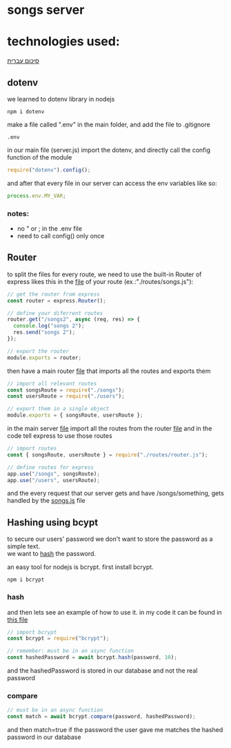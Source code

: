 # songs server

# technologies used:

[סיכום עברית](./summary_he.md)

## dotenv

we learned to dotenv library in nodejs

```
npm i dotenv
```

make a file called ".env" in the main folder, and add the file to .gitignore

```
.env
```

in our main file (server.js) import the dotenv,
and directly call the config function of the module

```js
require("dotenv").config();
```

and after that every file in our server can access the env variables like so:

```js
process.env.MY_VAR;
```

### notes:

- no " or ; in the .env file
- need to call config() only once

## Router

to split the files for every route, we need to use the built-in Router of express
likes this in the [file](./routes/songs.js) of your route (ex.:"./routes/songs.js"):

```js
// get the router from express
const router = express.Router();

// define your diferrent routes
router.get("/songs2", async (req, res) => {
  console.log("songs 2");
  res.send("songs 2");
});

// export the router
module.exports = router;
```

then have a main router [file](./routes/router.js) that imports all the routes and exports them

```js
// import all relevant routes
const songsRoute = require("./songs");
const usersRoute = require("./users");

// export them in a single object
module.exports = { songsRoute, usersRoute };
```

in the main server [file](./server.js) import all the routes from the router [file](./routes/router.js)
and in the code tell express to use those routes

```js
// import routes
const { songsRoute, usersRoute } = require("./routes/router.js");

// define routes for express
app.use("/songs", songsRoute);
app.use("/users", usersRoute);
```

and the every request that our server gets and have /songs/something, gets handled by the [songs.js](./routes/songs.js) file

## Hashing using bcypt

to secure our users' password we don't want to store the password as a simple text.<br>
we want to [hash](https://en.wikipedia.org/wiki/Hash_function) the password.<br>

an easy tool for nodejs is bcrypt. first install bcrypt.

```
npm i bcrypt
```

### hash

and then lets see an example of how to use it.
in my code it can be found in [this file](./routes/users.js)

```js
// import bcrypt
const bcrypt = require("bcrypt");

// remember: must be in an async function
const hashedPassword = await bcrypt.hash(password, 10);
```

and the hashedPassword is stored in our database and not the real password

### compare

```js
// must be in an async function
const match = await bcrypt.compare(password, hashedPassword);
```

and then match=true if the password the user gave me matches the hashed password in our database
